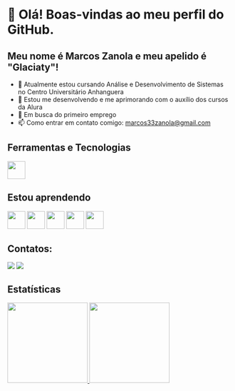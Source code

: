 # 👋 Olá! Boas-vindas ao meu perfil do GitHub.
## Meu nome é Marcos Zanola e meu apelido é "Glaciaty"!

- 🔭 Atualmente estou cursando Análise e Desenvolvimento de Sistemas no Centro Universitário Anhanguera
- 🌱 Estou me desenvolvendo e me aprimorando com o auxílio dos cursos da Alura
- 🤔 Em busca do primeiro emprego
- 📫 Como entrar em contato comigo: marcos33zanola@gmail.com


## Ferramentas e Tecnologias

<img loading="lazy" src="https://cdn.jsdelivr.net/gh/devicons/devicon/icons/git/git-original.svg" width="40" height="40"/>

## Estou aprendendo

<img loading="lazy" src="https://cdn.jsdelivr.net/gh/devicons/devicon@latest/icons/javascript/javascript-original.svg" width="40" height="40"/> <img loading="lazy" src="https://cdn.jsdelivr.net/gh/devicons/devicon@latest/icons/html5/html5-original.svg" width="40" height="40"/> <img loading="lazy" src="https://cdn.jsdelivr.net/gh/devicons/devicon@latest/icons/css3/css3-original.svg" width="40" height="40"/> <img loading="lazy" src="https://cdn.jsdelivr.net/gh/devicons/devicon@latest/icons/cplusplus/cplusplus-original.svg" width="40" height="40"/> <img loading="lazy" src="https://cdn.jsdelivr.net/gh/devicons/devicon@latest/icons/python/python-original.svg" widht="40" height="40" />

## Contatos:

<div>
<a href="mailto:marcos33zanola@gmail.com"><img loading="lazy" src="https://img.shields.io/badge/Gmail-D14836?style=for-the-badge&logo=gmail&logoColor=white" target="_blank"></a>
<a href="https://www.linkedin.com/in/marcos-zanola-993687340" target="_blank"><img loading="lazy" src="https://img.shields.io/badge/-LinkedIn-%230077B5?style=for-the-badge&logo=linkedin&logoColor=white" target="_blank"></a>   
</div>

## Estatísticas

<div>
<a href="https://github.com/Glaciaty">
<img loading="lazy" height="180em" src="https://github-readme-stats.vercel.app/api/top-langs/?username=Glaciaty&layout=compact&langs_count=7&theme=dracula"/> 
<img loading="lazy" height="180em" src="https://github-readme-stats.vercel.app/api?username=Glaciaty&show_icons=true&theme=dracula&include_all_commits=true&count_private=true"/>
</div>

